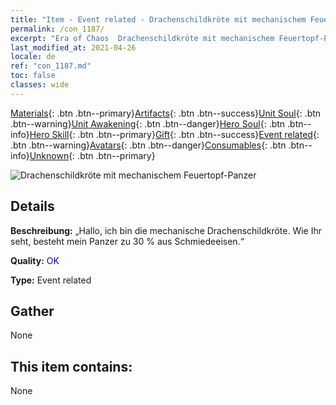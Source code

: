 ```yaml
---
title: "Item - Event related - Drachenschildkröte mit mechanischem Feuertopf-Panzer"
permalink: /con_1187/
excerpt: "Era of Chaos  Drachenschildkröte mit mechanischem Feuertopf-Panzer"
last_modified_at: 2021-04-26
locale: de
ref: "con_1187.md"
toc: false
classes: wide
---
```

 [Materials](/ItemsDE/){: .btn .btn--primary}[Artifacts](/ItemsDE/Artifacts/){: .btn .btn--success}[Unit Soul](/ItemsDE/UnitSoul/){: .btn .btn--warning}[Unit Awakening](/ItemsDE/UnitAwakening/){: .btn .btn--danger}[Hero Soul](/ItemsDE/HeroSoul/){: .btn .btn--info}[Hero Skill](/ItemsDE/HeroSkill/){: .btn .btn--primary}[Gift](/ItemsDE/Gift/){: .btn .btn--success}[Event related](/ItemsDE/Events/){: .btn .btn--warning}[Avatars](/ItemsDE/Avatars/){: .btn .btn--danger}[Consumables](/ItemsDE/Consumables/){: .btn .btn--info}[Unknown](/ItemsDE/Unknown/){: .btn .btn--primary}

 ![Drachenschildkröte mit mechanischem Feuertopf-Panzer](/images/t/i_81512231.png)

## Details
 **Beschreibung:** „Hallo, ich bin die mechanische Drachenschildkröte. Wie Ihr seht, besteht mein Panzer zu 30 % aus Schmiedeeisen.“

 **Quality:** <span style="color: #0000CD">OK</span>

 **Type:** Event related

## Gather

  None

## This item contains:

  None

